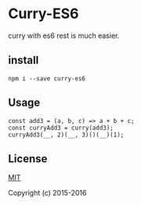 # Curry-ES6
curry with es6 rest is much easier.

## install
```
npm i --save curry-es6
```
## Usage
```
const add3 = (a, b, c) => a + b + c;
const curryAdd3 = curry(add3);
curryAdd3(__, 2)(__, 3)()(__)(1);
```
## License

[MIT](http://opensource.org/licenses/MIT)

Copyright (c) 2015-2016 
